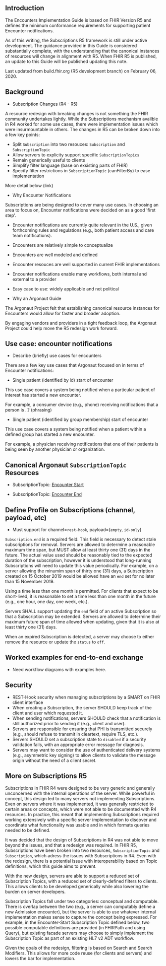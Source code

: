 ## Introduction

The Encounters Implementation Guide is based on FHIR Version R5 and defines the minimum
conformance requirements for supporting patient Encounter notifications.

As of this writing, the Subscriptions R5 framework is still under active development.  The 
guidance provided in this Guide is considered substantially complete, with the 
understanding that the canonical instances of resources will change in alignment with 
R5.  When FHIR R5 is published, an update to this Guide will be published updating this note.

Last updated from build.fhir.org (R5 development branch) on February 06, 2020.

## Background

- Subscription Changes (R4 - R5)

A resource redesign with breaking changes is not something the FHIR community undertakes 
lightly.  While the Subscriptions mechanism availble in R4 worked for some use cases, 
there were implementation issues which were insurmountable in others.  The changes 
in R5 can be broken down into a few key points:

  - Split `Subscription` into two resouces: `Subscription` and `SubscriptionTopic`
  - Allow servers to explicity support specific `SubscriptionTopics`
  - Remain generically useful to clients
  - Simplify filter language (base on exsisting parts of FHIR)
  - Specify filter restrictions in `SubscriptionTopic` (canFilterBy) to ease implementation

More detail below (link)

- Why Encounter Notifications

Subscriptions are being designed to cover many use cases.  In choosing an area to focus on, 
Encounter notifications were decided on as a good 'first step'.

  - Encounter notifications are currently quite relevant in the U.S., given forthcoming rules and regulations (e.g., both patient access and care team notifications).  

  - Encounters are relatively simple to conceptualize

  - Encounters are well modeled and defined

  - Encounter resouces are well supported in current FHIR implementations

  - Encounter notifications enable many workflows, both internal and external to a provider

  - Easy case to use: widely applicable and not political

- Why an Argonaut Guide

The Argonaut Project felt that establishing canonical resource instances for Encounters 
would allow for faster and broader adoption.

By engaging vendors and providers in a tight feedback loop, the Argonaut Project could 
help move the R5 redesign work forward.




## Use case: encounter notifications

- Describe (briefly) use cases for encounters

There are a few key use cases that Argonaut focused on in terms of Encounter notifications:

- Single patient (identified by id) start of encounter

This use case covers a system being notified when a particular patient of interest
has started a new encounter.

For example, a consumer device (e.g., phone) receiving notifications that a person is ..? (phrasing)

- Single patient (identified by group membership) start of encounter

This use case covers a system being notified when a patient within a defined group
has started a new encounter.

For example, a physician receiving notifications that one of their patients is being seen
by another physician or organization.


## Canonical Argonaut `SubscriptionTopic` Resources

- SubscriptionTopic: [Encounter Start](canonical/subscriptiontopic-encounter-start.json)

- SubscriptionTopic: [Encounter End](canonical/subscriptiontopic-encounter-end.json)


## Define Profile on Subscriptions (channel, payload, etc)

- Must support for channel=`rest-hook`, payload={`empty`, `id-only`}

`Subscription.end` is a required field.  This field is necessary to detect stale subscriptions for removal.  Servers are allowed to determine a reasonable maximum time span, but MUST allow at least thirty one (31) days in the future.  The actual value used should be reasonably tied to the expected duration of the subscription, however it is understood that long-running Subscriptions will need to update this value periodically.  For example, on a server allowing the minumim span of thirty one (31) days, a Subscription created on 15 October 2019 would be allowed have an `end` set for no later than 15 November 2019.

Using a time less than one month is permitted.  For clients that expect to be short-lived, it is reasonable to set a time less than one month in the future (e.g., one hour, one day, one week, etc.).

Servers SHALL support updating the `end` field of an active Subscription so that a Subscription may be extended.  Servers are allowed to determine their maximum future span of time allowed when updating, given that it is also at least thirty one (31) days.

When an expired Subscription is detected, a server may choose to either remove the resource or update the `status` to `off`.

## Worked examples for end-to-end exchange

- Need workflow diagrams with examples here.

## Security

- REST-Hook security when managing subscriptions by a SMART on FHIR client interface
- When creating a Subscription, the server SHOULD keep track of the client and user which requested it.
- When sending notifications, servers SHOULD check that a notification is still authorized prior to sending it (e.g., client and user).
- Servers are responsible for ensuring that PHI is transmitted securely (e.g., should refuse to transmit in cleartext, require TLS, etc.).
- Servers SHOULD set a subscription state to `disabled` if a security validation fails, with an appropriate error message for diagnosis.
- Servers may want to consider the use of authenticated delivery systems (e.g., asymmetric key signing) to allow clients to validate the message origin without the need of a client secret.


## More on Subscriptions R5

Subscriptions in FHIR R4 were designed to be very generic and generally unconcerned with
the internal operations of the server.  While powerful in concept, this design led to 
many servers not implementing Subscriptions.  Even on servers where it was implemented,
it was generally restricted to certain areas or concepts, which were not able to be 
documented with R4 resources.  In practice, this meant that implementing Subscriptions
required working extensively with a specific server implementation to discover and 
coordinate what functionality was usable and in which formats queries needed to be defined.

It was decided that the design of Subscriptions in R4 was not able to move beyond the
issues, and that a redesign was required.  In FHIR R5, Subscriptions have been broken into 
two resources, `SubscriptionTopic` and `Subscription`, which adress the issues with Subscriptions in 
R4.  Even with the redesign, there is a potential issue with interoperability based on
Topic definitions, which this guide aims to prevent.

With the new design, servers are able to support a reduced set of Subscription Topics, with a reduced
set of clearly-defined filters to clients.  This allows clients to be developed generically
while also lowering the burden on server developers.

Subscription Topics fall under two categories: conceptual and computable.  There is overlap between
the two (e.g., a server can computably define a new Admission encounter), but the server
is able to use whatever internal implementation makes sense to capture the concept being
expressed.  For example, in the Encounter-Start Subscription Topic defined below, two possible computable
definitions are provided (in FHIRPath and using Query), but existing facade servers may
choose to simply implement the Subscription Topic as part of an existing HL7 v2 ADT workflow.

Given the goals of the redesign, filtering is based on Search and Search Modifiers.  This
allows for more code reuse (for clients and servers) and lowers the bar for implementation.
